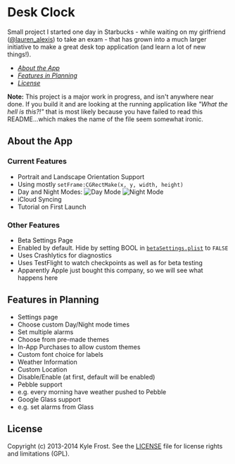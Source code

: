 # Desk Clock

Small project I started one day in Starbucks - while waiting on my girlfriend ([@lauren_alexis](http://www.twitter.com/lauren_alexis)) to take an exam - that has grown into a much larger initiative to make a great desk top application (and learn a lot of new things!).

- [_About the App_](https://github.com/kylefrost/Desk-Clock/tree/orient-fix#about-the-app)
- [_Features in Planning_](https://github.com/kylefrost/Desk-Clock/tree/orient-fix#features-in-planning)
- [_License_](https://github.com/kylefrost/Desk-Clock/tree/orient-fix#license)

**Note:** This project is a major work in progress, and isn't anywhere near done. If you build it and are looking at the running application like _"What the hell is this?!"_ that is most likely because you have failed to read this README...which makes the name of the file seem somewhat ironic.

## About the App
### Current Features
- Portrait and Landscape Orientation Support
 - Using mostly `setFrame:CGRectMake(x, y, width, height)`
- Day and Night Modes:
![Day Mode](http://i.imgur.com/lZq0035.png)
![Night Mode](http://i.imgur.com/3R4wYwb.png)
- iCloud Syncing
- Tutorial on First Launch

### Other Features
- Beta Settings Page
 - Enabled by default. Hide by setting BOOL in [`betaSettings.plist`](AlarmClock/BetaSettings.plist) to `FALSE`
- Uses Crashlytics for diagnostics
- Uses TestFlight to watch checkpoints as well as for beta testing
 - Apparently Apple just bought this company, so we will see what happens here

## Features in Planning
- Settings page
 - Choose custom Day/Night mode times
 - Set multiple alarms
 - Choose from pre-made themes
 - In-App Purchases to allow custom themes
 - Custom font choice for labels
- Weather Information
 - Custom Location
 - Disable/Enable (at first, default will be enabled)
- Pebble support
 - e.g. every morning have weather pushed to Pebble
- Google Glass support
 - e.g. set alarms from Glass

## License
Copyright (c) 2013-2014 Kyle Frost. See the [LICENSE](LICENSE) file for license rights and limitations (GPL).